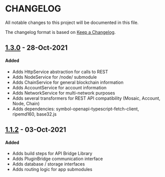 # CHANGELOG
All notable changes to this project will be documented in this file.

The changelog format is based on [Keep a Changelog](https://keepachangelog.com/en/1.0.0/).

## [1.3.0][1.3.0] - 28-Oct-2021

#### Added

- Adds HttpService abstraction for calls to REST
- Adds NodeService for /node/ submodule
- Adds ChainService for general blockchain information
- Adds AccountService for account information
- Adds NetworkService for multi-network purposes
- Adds several transformers for REST API compatibility (Mosaic, Account, Node, Chain)
- Adds dependencies: symbol-openapi-typescript-fetch-client, ripemd160, base32.js

## [1.1.2][1.1.2] - 03-Oct-2021

#### Added

- Adds build steps for API Bridge Library
- Adds PluginBridge communication interface
- Adds database / storage interfaces
- Adds routing logic for app submodules

[1.3.0]: https://github.com/dhealthproject/dhealth-wallet-api-bridge/compare/v1.1.2...v1.3.0
[1.1.2]: https://github.com/dhealthproject/dhealth-wallet-api-bridge/releases/tag/v1.1.2

